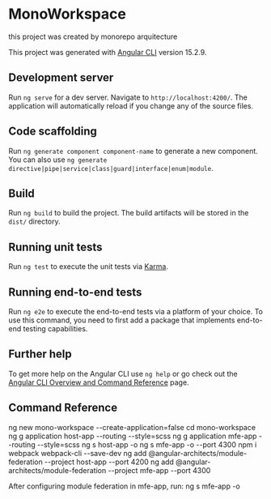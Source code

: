 # MonoWorkspace

this project was created by monorepo arquitecture

This project was generated with [Angular CLI](https://github.com/angular/angular-cli) version 15.2.9.

## Development server

Run `ng serve` for a dev server. Navigate to `http://localhost:4200/`. The application will automatically reload if you change any of the source files.

## Code scaffolding

Run `ng generate component component-name` to generate a new component. You can also use `ng generate directive|pipe|service|class|guard|interface|enum|module`.

## Build

Run `ng build` to build the project. The build artifacts will be stored in the `dist/` directory.

## Running unit tests

Run `ng test` to execute the unit tests via [Karma](https://karma-runner.github.io).

## Running end-to-end tests

Run `ng e2e` to execute the end-to-end tests via a platform of your choice. To use this command, you need to first add a package that implements end-to-end testing capabilities.

## Further help

To get more help on the Angular CLI use `ng help` or go check out the [Angular CLI Overview and Command Reference](https://angular.io/cli) page.

## Command Reference

ng new mono-workspace --create-application=false
cd mono-workspace
ng g application host-app --routing --style=scss
ng g application mfe-app --routing --style=scss
ng s host-app -o
ng s mfe-app -o --port 4300
npm i webpack webpack-cli --save-dev
ng add @angular-architects/module-federation --project host-app --port 4200
ng add @angular-architects/module-federation --project mfe-app --port 4300

After configuring module federation in mfe-app, run:
ng s mfe-app -o
